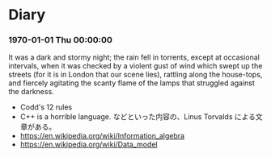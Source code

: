 # Diary

### 1970-01-01 Thu 00:00:00

It was a dark and stormy night; the rain fell in torrents, except at occasional intervals, when it was checked by a violent gust of wind which swept up the streets (for it is in London that our scene lies), rattling along the house-tops, and fiercely agitating the scanty flame of the lamps that struggled against the darkness.

- Codd's 12 rules
- C++ is a horrible language. などといった内容の、Linus Torvalds による文章がある。
- https://en.wikipedia.org/wiki/Information_algebra
- https://en.wikipedia.org/wiki/Data_model
